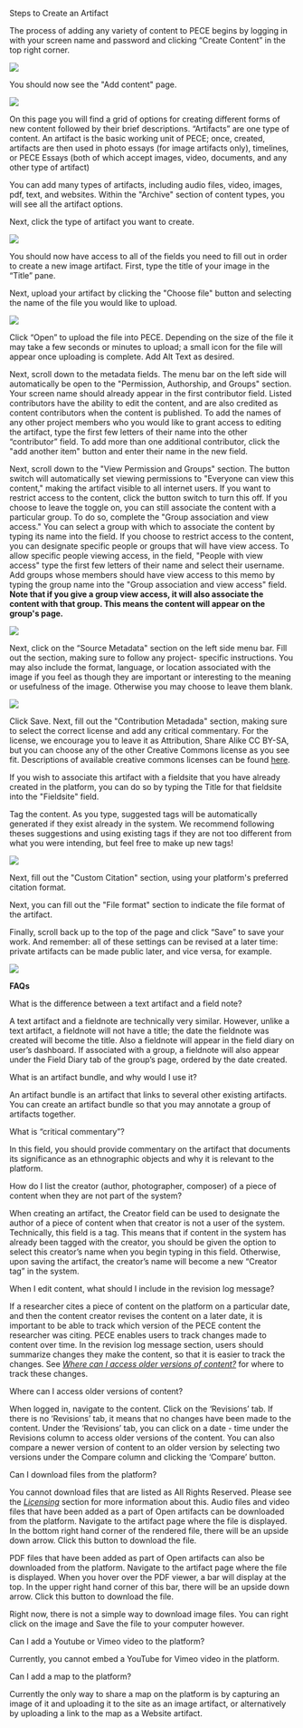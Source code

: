 Steps to Create an Artifact

The process of adding any variety of content to PECE begins by logging in with your screen name and password and clicking “Create Content” in the top right corner.

![](media/PECE-new-artifact-create-content-screenshot.png)

You should now see the "Add content" page.

![](media/PECE-new-artifact-add-content-screenshot.png)

On this page you will find a grid of options for creating different forms of new content followed by their brief descriptions. “Artifacts” are one type of content. An artifact is the basic working unit of PECE; once, created, artifacts are then used in photo essays (for image artifacts only), timelines, or PECE Essays (both of which accept images, video, documents, and any other type of artifact)

You can add many types of artifacts, including audio files, video, images, pdf, text, and websites. Within the "Archive" section of content types, you will see all the artifact options.

Next, click the type of artifact you want to create.

![](media/PECE-new-artifact-screenshot-image.png)


You should now have access to all of the fields you need to fill out in order to create a new image artifact. First, type the title of your image in the “Title” pane.

Next, upload your artifact by clicking the "Choose file" button and selecting the name of the file you would like to upload. 

![](media/PECE-new-artifact-title-screenshot.png)


Click “Open” to upload the file into PECE. Depending on the size of the file it may take a few seconds or minutes to upload; a small icon for the file will appear once uploading is complete.
Add Alt Text as desired.

Next, scroll down to the metadata fields. The menu bar on the left side will automatically be open to the "Permission, Authorship, and Groups" section. Your screen name should already appear in the first contributor field. Listed contributors have the ability to edit the content, and are also credited as content contributors when the content is published. To add the names of any other project members who you would like to grant access to editing the artifact, type the first few letters of their name into the other “contributor” field. To add more than one additional contributor, click the "add another item" button and enter their name in the new field.


Next, scroll down to the "View Permission and Groups" section. The button switch will automatically set viewing permissions to "Everyone can view this content," making the artifact visible to all internet users. If you want to restrict access to the content, click the button switch to turn this off.
If you choose to leave the toggle on, you can still associate the content with a particular group. To do so, complete the "Group association and view access." You can select a group with which to associate the content by typing its name into the field.
If you choose to restrict access to the content, you can designate specific people or groups that will have view access. To allow specific people viewing access, in the field, "People with view access" type the first few letters of their name and select their username. Add groups whose members should have view access to this memo by typing the group name into the "Group association and view access" field. **Note that if you give a group view access, it will also associate the content with that group. This means the content will appear on the group's page.**


![](media/PECE-new-artifact-permissions.png)


Next, click on the “Source Metadata" section on the left side menu bar. Fill out the section, making sure to follow any project- specific instructions. You may also include the format, language, or location associated with the image if you feel as though they are important or interesting to the meaning or usefulness of the image. Otherwise you may choose to leave them blank.

![](media/PECE-new-artifact-source-metadata.png)


Click Save.
Next, fill out the "Contribution Metadada" section, making sure to select the correct license and add any critical commentary. For the license, we encourage you to leave it as Attribution, Share Alike CC BY-SA, but you can choose any of the other Creative Commons license as you see fit. Descriptions of available creative commons licenses can be found <a href=”https://creativecommons.org/share-your-work/cclicenses/”>here</a>.

If you wish to associate this artifact with a fieldsite that you have already created in the platform, you can do so by typing the Title for that fieldsite into the "Fieldsite" field. 

Tag the content. As you type, suggested tags will be automatically generated if they exist already in the system. We recommend following theses suggestions and using existing tags if they are not too different from what you were intending, but feel free to make up new tags!

![](media/PECE-new-artifact-contribution-metadata.png)



Next, fill out the "Custom Citation" section, using your platform's preferred citation format.

Next, you can fill out the "File format" section to indicate the file format of the artifact.

Finally, scroll back up to the top of the page and click “Save” to save your work. And remember: all of these settings can be revised at a later time: private artifacts can be made public later, and vice versa, for example.

![](media/PECE-new-artifact-custom-citation.png)

**FAQs**


What is the difference between a text artifact and a field note?

A text artifact and a fieldnote are technically very similar. However, unlike a text artifact, a fieldnote will not have a title; the date the fieldnote was created will become the title. Also a fieldnote will appear in the field diary on user’s dashboard. If associated with a group, a fieldnote will also appear under the Field Diary tab of the group’s page, ordered by the date created.

What is an artifact bundle, and why would I use it?

An artifact bundle is an artifact that links to several other existing artifacts. You can create an artifact bundle so that you may annotate a group of artifacts together.

What is “critical commentary”?

In this field, you should provide commentary on the artifact that documents its significance as an ethnographic objects and why it is relevant to the platform.

How do I list the creator (author, photographer, composer) of a piece of content when they are not part of the system?

When creating an artifact, the Creator field can be used to designate the author of a piece of content when that creator is not a user of the system. Technically, this field is a tag. This means that if content in the system has already been tagged with the creator, you should be given the option to select this creator’s name when you begin typing in this field. Otherwise, upon saving the artifact, the creator’s name will become a new “Creator tag” in the system.

When I edit content, what should I include in the revision log message?

If a researcher cites a piece of content on the platform on a particular date, and then the content creator revises the content on a later date, it is important to be able to track which version of the PECE content the researcher was citing. PECE enables users to track changes made to content over time. In the revision log message section, users should summarize changes they make the content, so that it is easier to track the changes. See <i><a href=”https://pece-project.github.io/drupal-pece/artifacts/#where-can-i-access-older-versions-of-content”>Where can I access older versions of content?</a></i> for where to track these changes.

Where can I access older versions of content?

When logged in, navigate to the content. Click on the ‘Revisions’ tab. If there is no ‘Revisions’ tab, it means that no changes have been made to the content. Under the ‘Revisions’ tab, you can click on a date - time under the Revisions column to access older versions of the content. You can also compare a newer version of content to an older version by selecting two versions under the Compare column and clicking the ‘Compare’ button.

Can I download files from the platform?

You cannot download files that are listed as All Rights Reserved. Please see the <i><a href=”https://creativecommons.org/licenses/>Licensing</a></i> section for more information about this. Audio files and video files that have been added as a part of Open artifacts can be downloaded from the platform. Navigate to the artifact page where the file is displayed. In the bottom right hand corner of the rendered file, there will be an upside down arrow. Click this button to download the file.

PDF files that have been added as part of Open artifacts can also be downloaded from the platform. Navigate to the artifact page where the file is displayed. When you hover over the PDF viewer, a bar will display at the top. In the upper right hand corner of this bar, there will be an upside down arrow. Click this button to download the file.

Right now, there is not a simple way to download image files. You can right click on the image and Save the file to your computer however.

Can I add a Youtube or Vimeo video to the platform?

Currently, you cannot embed a YouTube for Vimeo video in the platform.

Can I add a map to the platform?

Currently the only way to share a map on the platform is by capturing an image of it and uploading it to the site as an image artifact, or alternatively by uploading a link to the map as a Website artifact.
